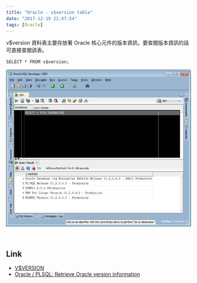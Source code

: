 ```yaml
---
title: "Oracle - v$version table"
date: "2017-12-19 21:47:54"
tags: [Oracle]
---
```



v$version 資料表主要存放著 Oracle 核心元件的版本資訊，要查閱版本資訊的話可直接查閱該表。  

<!-- More -->  

    SELECT * FROM v$version;


 ![1.png](1.png)

<br/>


Link
----
* [V$VERSION](https://docs.oracle.com/cd/B28359_01/server.111/b28320/dynviews_3112.htm#REFRN30296)
* [Oracle / PLSQL: Retrieve Oracle version information](https://www.techonthenet.com/oracle/questions/version.php)
